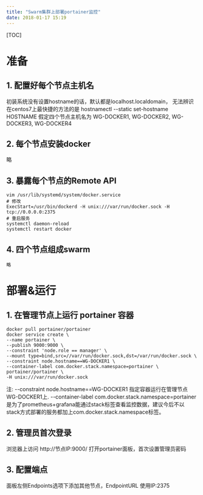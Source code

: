 ```yaml
---
title: "Swarm集群上部署portainer监控"
date: 2018-01-17 15:19
---
```


[TOC]

# 准备

## 1. 配置好每个节点主机名

初装系统没有设置hostname的话，默认都是localhost.localdomain，
无法辨识在centos7上最快捷的方法的是
hostnamectl --static set-hostname HOSTNAME 
假定四个节点主机名为 WG-DOCKER1, WG-DOCKER2, WG-DOCKER3, WG-DOCKER4


## 2. 每个节点安装docker

略


## 3. 暴露每个节点的Remote API

```
vim /usr/lib/systemd/system/docker.service
# 修改
ExecStart=/usr/bin/dockerd -H unix:///var/run/docker.sock -H tcp://0.0.0.0:2375
# 重启服务
systemctl daemon-reload
systemctl restart docker
```


## 4. 四个节点组成swarm

    略


# 部署&运行

## 1. 在管理节点上运行 portainer 容器
```
docker pull portainer/portainer
docker service create \
--name portainer \
--publish 9000:9000 \
--constraint 'node.role == manager' \
--mount type=bind,src=//var/run/docker.sock,dst=/var/run/docker.sock \
--constraint node.hostname==WG-DOCKER1 \
--container-label com.docker.stack.namespace=portainer \
portainer/portainer \
-H unix:///var/run/docker.sock
```
注:
--constraint node.hostname==WG-DOCKER1 指定容器运行在管理节点WG-DOCKER1上.
--container-label com.docker.stack.namespace=portainer 是为了prometheus+grafana能通过stack标签查看监控数据，建议今后不以stack方式部署的服务都加上com.docker.stack.namespace标签。


## 2. 管理员首次登录

浏览器上访问 http://节点IP:9000/ 打开portainer面板，首次设置管理员密码


## 3. 配置端点

面板左侧Endpoints选项下添加其他节点，EndpointURL 使用IP:2375


